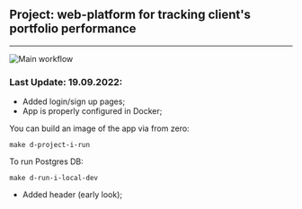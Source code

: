## Project: web-platform for tracking client's portfolio performance

---
![Main workflow](https://github.com/hillel-i-python-pro-i-2022-05-19/homework__zavalii__bohdan__django_project/actions/workflows/main-workflow.yml/badge.svg)

### Last Update: 19.09.2022:

- Added login/sign up pages;
- App is properly configured in Docker;

You can build an image of the app via from zero:
```shell
make d-project-i-run
```
To run Postgres DB:
```shell
make d-run-i-local-dev
```
- Added header (early look);